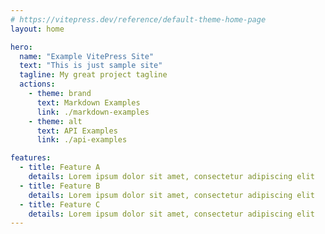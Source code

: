 ```yaml
---
# https://vitepress.dev/reference/default-theme-home-page
layout: home

hero:
  name: "Example VitePress Site"
  text: "This is just sample site"
  tagline: My great project tagline
  actions:
    - theme: brand
      text: Markdown Examples
      link: ./markdown-examples
    - theme: alt
      text: API Examples
      link: ./api-examples

features:
  - title: Feature A
    details: Lorem ipsum dolor sit amet, consectetur adipiscing elit
  - title: Feature B
    details: Lorem ipsum dolor sit amet, consectetur adipiscing elit
  - title: Feature C
    details: Lorem ipsum dolor sit amet, consectetur adipiscing elit
---
```


